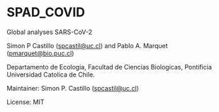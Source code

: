 # SPAD_COVID

Global analyses SARS-CoV-2 <br>

Simon P Castillo ([spcastil@uc.cl](mailto:spcastil@uc.cl)) and Pablo A. Marquet ([pmarquet@bio.puc.cl](mailto:pmarquet@bio.puc.cl))  <br>

Departamento de Ecologia, Facultad de Ciencias Biologicas, Pontificia Universidad Catolica de Chile. <br>


Maintainer: Simon P. Castillo ([spcastil@uc.cl](mailto:spcastil@uc.cl)) <br>


License: MIT
